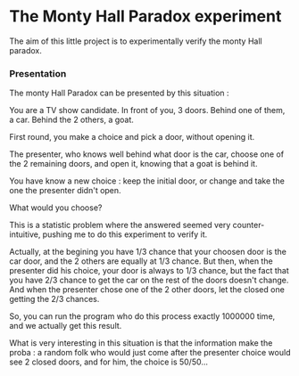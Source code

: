 # The Monty Hall Paradox experiment

The aim of this little project is to experimentally verify the monty Hall paradox.

### Presentation
The monty Hall Paradox can be presented by this situation : 

You are a TV show candidate. In front of you, 3 doors. Behind one of them, a car. Behind the 2 others, a goat. 

First round, you make a choice and pick a door, without opening it.

The presenter, who knows well behind what door is the car, choose one of the 2 remaining doors, and open it, knowing that a goat is behind it.

You have know a new choice : keep the initial door, or change and take the one the presenter didn't open. 

What would you choose?

This is a statistic problem where the answered seemed very counter-intuitive, pushing me to do this experiment to verify it.

Actually, at the begining you have 1/3 chance that your choosen door is the car door, and the 2 others are equally at 1/3 chance. But then, when the presenter did his choice, your door is always to 1/3 chance, but the fact that you have 2/3 chance to get the car on the rest of the doors doesn't change. And when the presenter chose one of the 2 other doors, let the closed one getting the 2/3 chances.

So, you can run the program who do this process exactly 1000000 time, and we actually get this result.

What is very interesting in this situation is that the information make the proba : a random folk who would just come after the presenter choice would see 2 closed doors, and for him, the choice is 50/50...
